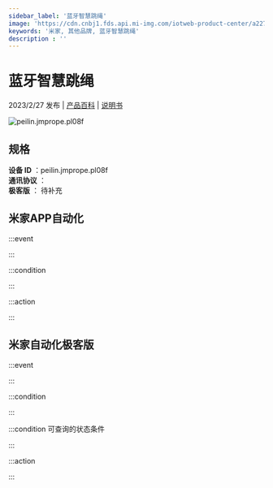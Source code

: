 ```yaml
---
sidebar_label: '蓝牙智慧跳绳'
image: 'https://cdn.cnbj1.fds.api.mi-img.com/iotweb-product-center/a227f89a9165b3bca154cd80d3cee03e_1639532439753.png?GalaxyAccessKeyId=AKVGLQWBOVIRQ3XLEW&Expires=9223372036854775807&Signature=+eQO4r5kCgxeE6nb9xL/rXzpwVc='
keywords: '米家, 其他品牌, 蓝牙智慧跳绳'
description : ''
---
```

# 蓝牙智慧跳绳

2023/2/27 发布 | [产品百科](https://home.mi.com/webapp/content/baike/product/index.html?model=peilin.jmprope.pl08f/) | [说明书](https://home.mi.com/views/introduction.html?model=peilin.jmprope.pl08f&region=cn)

![peilin.jmprope.pl08f](https://cdn.cnbj1.fds.api.mi-img.com/iotweb-product-center/a227f89a9165b3bca154cd80d3cee03e_1639532439753.png?GalaxyAccessKeyId=AKVGLQWBOVIRQ3XLEW&Expires=9223372036854775807&Signature=+eQO4r5kCgxeE6nb9xL/rXzpwVc=)

## 规格  
> 
**设备 ID** ：peilin.jmprope.pl08f  
**通讯协议** ：  
**极客版**  ： 待补充 


## 米家APP自动化  

:::event  

:::

:::condition  

:::

:::action   

:::

## 米家自动化极客版  

:::event  

:::

:::condition  

:::

:::condition 可查询的状态条件  

:::

:::action  

:::

        
